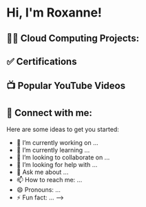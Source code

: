 <h1>Hi, I'm Roxanne! </h1>

<h2>👨‍💻 Cloud Computing Projects:</h2>

<h2>✅ Certifications

<h2>📺 Popular YouTube Videos</h2>



<h2> 🤳 Connect with me:</h2>





Here are some ideas to get you started:

- 🔭 I’m currently working on ...
- 🌱 I’m currently learning ...
- 👯 I’m looking to collaborate on ...
- 🤔 I’m looking for help with ...
- 💬 Ask me about ...
- 📫 How to reach me: ...
- 😄 Pronouns: ...
- ⚡ Fun fact: ...
-->
